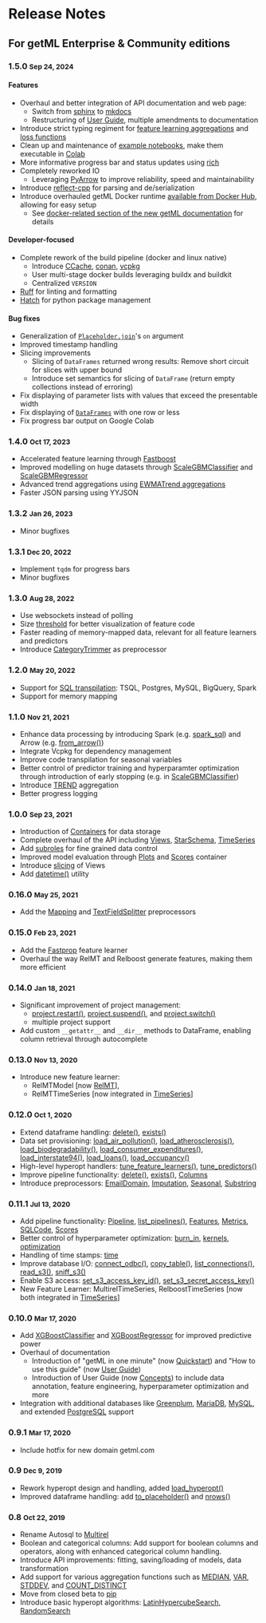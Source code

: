 # Release Notes

## For getML Enterprise & Community editions 

### 1.5.0   <small>Sep 24, 2024</small>
#### Features
- Overhaul and better integration of API documentation and web page:
    - Switch from [sphinx](https://www.sphinx-doc.org/en/master/) to [mkdocs](https://www.mkdocs.org/)
    - Restructuring of [User Guide](https://getml.com/latest/user_guide/), multiple amendments to documentation 
- Introduce strict typing regiment for [feature learning aggregations](https://getml.com/latest/reference/feature_learning/aggregations/) and [loss functions](https://getml.com/latest/reference/feature_learning/loss_functions)
- Clean up and maintenance of [example notebooks](https://getml.com/latest/examples/), make them executable in [Colab](https://colab.google/)
- More informative progress bar and status updates using [rich](https://github.com/Textualize/rich?tab=readme-ov-file)
- Completely reworked IO
    - Leveraging [PyArrow](https://arrow.apache.org/docs/python/index.html) to improve reliability, speed and maintainability
- Introduce [reflect-cpp](https://github.com/getml/reflect-cpp) for parsing and de/serialization
- Introduce overhauled getML Docker runtime [available from Docker Hub](https://hub.docker.com/r/getml/getml), allowing for easy setup
  - See [docker-related section of the new getML documentation](https://getml.com/latest/install/packages/docker/) for details
#### Developer-focused
- Complete rework of the build pipeline (docker and linux native)
    - Introduce [CCache](https://ccache.dev/), [conan](https://conan.io/), [vcpkg](https://vcpkg.io/en/)
    - User multi-stage docker builds leveraging buildx and buildkit
    - Centralized `VERSION`
- [Ruff](https://docs.astral.sh/ruff/) for linting and formatting
- [Hatch](https://hatch.pypa.io/latest/) for python package management
#### Bug fixes
- Generalization of [`Placeholder.join`](https://getml.com/latest/reference/data/placeholder/#getml.data.Placeholder.join)'s `on` argument 
- Improved timestamp handling
- Slicing improvements
    - Slicing of `DataFrames` returned wrong results: Remove short circuit for slices with upper bound
    - Introduce set semantics for slicing of `DataFrame` (return empty collections instead of erroring)
- Fix displaying of parameter lists with values that exceed the presentable width
- Fix displaying of [`DataFrames`](https://getml.com/latest/reference/data/data_frame/) with one row or less
- Fix progress bar output on Google Colab

### 1.4.0	<small>Oct 17, 2023</small>
- Accelerated feature learning through [Fastboost](https://getml.com/latest/reference/feature_learning/fastboost)
- Improved modelling on huge datasets through [ScaleGBMClassifier](https://getml.com/latest/reference/predictors/scale_gbm_classifier) and [ScaleGBMRegressor](https://getml.com/latest/reference/predictors/scale_gbm_regressor)
- Advanced trend aggregations using [EWMATrend aggregations](https://getml.com/latest/reference/feature_learning/aggregations/#getml.feature_learning.aggregations.EWMA_1S)
- Faster JSON parsing using YYJSON

### 1.3.2	<small>Jan 26, 2023</small>
- Minor bugfixes

### 1.3.1	<small>Dec 20, 2022</small>
- Implement `tqdm` for progress bars
- Minor bugfixes

### 1.3.0	<small>Aug 28, 2022</small>
- Use websockets instead of polling
- Size [threshold](https://getml.com/latest/reference/pipeline.Features.to_sql) for better visualization of feature code
- Faster reading of memory-mapped data, relevant for all feature learners and predictors
- Introduce [CategoryTrimmer](https://getml.com/latest/reference/preprocessors/#getml.preprocessors.CategoryTrimmer) as preprocessor

### 1.2.0	<small>May 20, 2022</small>
- Support for [SQL transpilation](https://getml.com/latest/reference/pipeline/dialect/): TSQL, Postgres, MySQL, BigQuery, Spark
- Support for memory mapping

### 1.1.0	<small>Nov 21, 2021</small>
- Enhance data processing by introducing Spark (e.g. [spark_sql](https://getml.com/latest/reference/pipeline/dialect/#getml.pipeline.dialect.spark_sql)) and Arrow (e.g. [from_arrow()](https://getml.com/latest/reference/data/data_frame/#getml.data.DataFrame.from_arrow))
- Integrate Vcpkg for dependency management
- Improve code transpilation for seasonal variables
- Better control of predictor training and hyperparamter optimization through introduction of early stopping (e.g. in [ScaleGBMClassifier](https://getml.com/latest/reference/predictors/scale_gbm_classifier/))
- Introduce [TREND](https://getml.com/latest/reference/feature_learning/aggregations/#getml.feature_learning.aggregations.TREND) aggregation
- Better progress logging

### 1.0.0	<small>Sep 23, 2021</small>
- Introduction of [Containers](https://getml.com/latest/reference/data/container/) for data storage
- Complete overhaul of the API including [Views](https://getml.com/latest/reference/data/view/), [StarSchema](https://getml.com/latest/reference/data/star_schema/), [TimeSeries](https://getml.com/latest/reference/data/time_series/)
- Add [subroles](https://getml.com/latest/reference/data/subroles/) for fine grained data control
- Improved model evaluation through [Plots](https://getml.com/latest/reference/pipeline/plots/) and [Scores](https://getml.com/latest/reference/pipeline/scores_container/) container
- Introduce [slicing](https://getml.com/latest/reference/data/view/#getml.data.View.where) of Views
- Add [datetime()](https://getml.com/latest/reference/data/time/#getml.data.time.datetime) utility

### 0.16.0 <small>May 25, 2021</small>
- Add the [Mapping](https://getml.com/latest/reference/preprocessors/#getml.preprocessors.Mapping) and [TextFieldSplitter](https://getml.com/latest/reference/preprocessors/#getml.preprocessors.TextFieldSplitter) preprocessors

### 0.15.0 <small>Feb 23, 2021</small>
- Add the [Fastprop](https://getml.com/latest/reference/feature_learning/fastprop/) feature learner
- Overhaul the way RelMT and Relboost generate features, making them more efficient

### 0.14.0 <small>Jan 18, 2021</small>
- Significant improvement of  project management:
    -  [project.restart()](https://getml.com/latest/reference/project/#getml.project.attrs.restart), [project.suspend()](https://getml.com/latest/reference/project/#getml.project.attrs.suspend), and [project.switch()](https://getml.com/latest/reference/project/#getml.project.attrs.switch)
    - multiple project support
- Add custom `__getattr__` and `__dir__` methods to DataFrame, enabling column retrieval through autocomplete

### 0.13.0 <small>Nov 13, 2020</small>
- Introduce new feature learner: 
    - RelMTModel [now [RelMT](https://getml.com/latest/reference/feature_learning/relmt/)], 
    - RelMTTimeSeries [now integrated in [TimeSeries](https://getml.com/latest/reference/data/time_series/)]

### 0.12.0 <small>Oct 1, 2020</small>
- Extend dataframe handling: [delete()](https://getml.com/latest/reference/data/data_frame/#getml.data.DataFrame.delete), [exists()](https://getml.com/latest/reference/data/#getml.data.exists)
- Data set provisioning: [load_air_pollution()](https://getml.com/latest/reference/datasets/datasets/#getml.datasets.load_air_pollution), [load_atherosclerosis()](https://getml.com/latest/reference/datasets/datasets/#getml.datasets.load_atherosclerosis), [load_biodegradability()](https://getml.com/latest/reference/datasets/datasets/#getml.datasets.load_biodegradability), [load_consumer_expenditures()](https://getml.com/latest/reference/datasets/datasets/#getml.datasets.load_consumer_expenditures), [load_interstate94()](https://getml.com/latest/reference/datasets/datasets/#getml.datasets.load_interstate94), [load_loans()](https://getml.com/latest/reference/datasets/datasets/#getml.datasets.load_loans), [load_occupancy()](https://getml.com/latest/reference/datasets/datasets/#getml.datasets.load_occupancy)
- High-level hyperopt handlers: [tune_feature_learners()](https://getml.com/latest/reference/hyperopt/#getml.hyperopt.tune_feature_learners), [tune_predictors()](https://getml.com/latest/reference/hyperopt/#getml.hyperopt.tune_predictors)
- Improve pipeline functionality: [delete()](https://getml.com/latest/reference/pipeline/#getml.pipeline.delete), [exists()](https://getml.com/latest/reference/pipeline/#getml.pipeline.exists), [Columns](https://getml.com/latest/reference/pipeline/columns/)
- Introduce preprocessors: [EmailDomain](https://getml.com/latest/reference/preprocessors/#getml.preprocessors.EmailDomain), [Imputation](https://getml.com/latest/reference/preprocessors/#getml.preprocessors.Imputation), [Seasonal](https://getml.com/latest/reference/preprocessors/#getml.preprocessors.Seasonal), [Substring](https://getml.com/latest/reference/preprocessors/#getml.preprocessors.Substring)

### 0.11.1 <small>Jul 13, 2020</small>
- Add pipeline functionality: [Pipeline](https://getml.com/latest/reference/pipeline/pipeline/), [list_pipelines()](https://getml.com/latest/reference/pipeline/#getml.pipeline.list_pipelines), [Features](https://getml.com/latest/reference/pipeline/features/), [Metrics](https://getml.com/latest/reference/pipeline/metrics/), [SQLCode](https://getml.com/latest/reference/pipeline/sql_code/), [Scores](https://getml.com/latest/reference/pipeline/scores_container/)
- Better control of hyperparameter optimization: [burn_in](https://getml.com/latest/reference/hyperopt/#getml.hyperopt.burn_in), [kernels](https://getml.com/latest/reference/hyperopt/#getml.hyperopt.kernels), [optimization](https://getml.com/latest/reference/hyperopt/#getml.hyperopt.optimization)
- Handling of time stamps: [time](https://getml.com/latest/reference/data/time/)
- Improve database I/O: [connect_odbc()](https://getml.com/latest/reference/database/database/#getml.database.connect_odbc.connect_odbc), [copy_table()](https://getml.com/latest/reference/database/database/#getml.database.copy_table.copy_table), [list_connections()](https://getml.com/latest/reference/database/database/#getml.database.list_connections.list_connections), [read_s3()](https://getml.com/latest/reference/data/data_frame/#getml.data.DataFrame.read_s3), [sniff_s3()](https://getml.com/latest/reference/database/database/#getml.database.sniff_s3.sniff_s3)
- Enable S3 access: [set_s3_access_key_id()](https://getml.com/latest/reference/data/access/#getml.data.access.set_s3_access_key_id), [set_s3_secret_access_key()](https://getml.com/latest/reference/data/access/#getml.data.access.set_s3_secret_access_key)
- New Feature Learner: MultirelTimeSeries, RelboostTimeSeries [now both integrated in [TimeSeries](https://getml.com/latest/reference/data/time_series/)]

### 0.10.0 <small>Mar 17, 2020</small>
- Add [XGBoostClassifier](https://getml.com/latest/reference/predictors/xgboost_classifier/) and [XGBoostRegressor](https://getml.com/latest/reference/predictors/xgboost_regressor/) for improved predictive power
- Overhaul of documentation 
    - Introduction of "getML in one minute" (now [Quickstart](https://getml.com/latest/user_guide/quick_start/)) and "How to use this guide" (now [User Guide](https://getml.com/latest/user_guide/))
    - Introduction of User Guide (now [Concepts](https://getml.com/latest/user_guide/concepts/)) to include data annotation, feature engineering, hyperparameter optimization and more
- Integration with additional databases like [Greenplum](https://getml.com/latest/reference/database/database/#getml.database.connect_greenplum.connect_greenplum), [MariaDB](https://getml.com/latest/reference/database/database/#getml.database.connect_mariadb.connect_mariadb), [MySQL](https://getml.com/latest/reference/database/database/#getml.database.connect_mysql.connect_mysql), and extended [PostgreSQL](https://getml.com/latest/reference/database/database/#getml.database.connect_postgres.connect_postgres) support

### 0.9.1	<small>Mar 17, 2020</small>
- Include hotfix for new domain getml.com

### 0.9	<small>Dec 9, 2019</small>
- Rework hyperopt design and handling, added [load_hyperopt()](https://getml.com/latest/reference/hyperopt/#getml.hyperopt.load_hyperopt.load_hyperopt)
- Improved dataframe handling: add [to_placeholder()](https://getml.com/latest/reference/data/data_frame/#getml.data.DataFrame.to_placeholder) and [nrows()](https://getml.com/latest/reference/data/data_frame/#getml.data.DataFrame.nrows)

### 0.8	<small>Oct 22, 2019</small>
- Rename Autosql to [Multirel](https://getml.com/latest/reference/feature_learning/multirel/)
- Boolean and categorical columns: Add support for boolean columns and operators, along with enhanced categorical column handling.
- Introduce API improvements: fitting, saving/loading of models, data transformation
- Add support for various aggregation functions such as [MEDIAN](https://getml.com/latest/reference/feature_learning/aggregations/#getml.feature_learning.aggregations.MEDIAN), [VAR](https://getml.com/latest/reference/feature_learning/aggregations/#getml.feature_learning.aggregations.VAR), [STDDEV](https://getml.com/latest/reference/feature_learning/aggregations/#getml.feature_learning.aggregations.STDDEV), and [COUNT_DISTINCT](https://getml.com/latest/reference/feature_learning/aggregations/#getml.feature_learning.aggregations.COUNT_DISTINCT)
- Move from closed beta to [pip](https://pypi.org/project/getml/)
- Introduce basic hyperopt algorithms: [LatinHypercubeSearch](https://getml.com/latest/reference/hyperopt/latin/), [RandomSearch](https://getml.com/latest/reference/hyperopt/random/)
